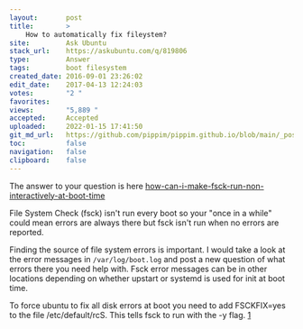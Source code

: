 ```yaml
---
layout:       post
title:        >
    How to automatically fix fileystem?
site:         Ask Ubuntu
stack_url:    https://askubuntu.com/q/819806
type:         Answer
tags:         boot filesystem
created_date: 2016-09-01 23:26:02
edit_date:    2017-04-13 12:24:03
votes:        "2 "
favorites:    
views:        "5,889 "
accepted:     Accepted
uploaded:     2022-01-15 17:41:50
git_md_url:   https://github.com/pippim/pippim.github.io/blob/main/_posts/2016/2016-09-01-How-to-automatically-fix-fileystem^.md
toc:          false
navigation:   false
clipboard:    false
---
```


The answer to your question is here [how-can-i-make-fsck-run-non-interactively-at-boot-time][1]

File System Check (fsck) isn't run every boot so your "once in a while" could mean errors are always there but fsck isn't run when no errors are reported.

Finding the source of file system errors is important. I would take a look at the error messages in `/var/log/boot.log` and post a new question of what errors there you need help with. Fsck error messages can be in other locations depending on whether upstart or systemd is used for init at boot time.

To force ubuntu to fix all disk errors at boot you need to add FSCKFIX=yes to the file /etc/default/rcS. This tells fsck to run with the -y flag. [1]

  [1]: https://askubuntu.com/questions/151025/how-can-i-make-fsck-run-non-interactively-at-boot-time

